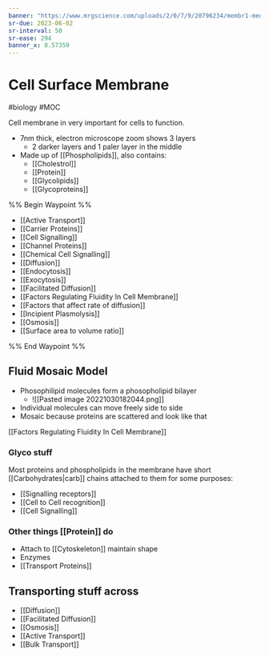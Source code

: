 ```yaml
---
banner: "https://www.mrgscience.com/uploads/2/0/7/9/20796234/membr1-med-hr_orig.jpeg"
sr-due: 2023-06-02
sr-interval: 50
sr-ease: 294
banner_x: 0.57359
---
```

# Cell Surface Membrane
#biology #MOC 

Cell membrane in very important for cells to function.
- 7nm thick, electron microscope zoom shows 3 layers
	- 2 darker layers and 1 paler layer in the middle 
- Made up of [[Phospholipids]], also contains:
	- [[Cholestrol]]
	- [[Protein]]
	- [[Glycolipids]]
	- [[Glycoproteins]]

%% Begin Waypoint %%
- [[Active Transport]]
- [[Carrier Proteins]]
- [[Cell Signalling]]
- [[Channel Proteins]]
- [[Chemical Cell Signalling]]
- [[Diffusion]]
- [[Endocytosis]]
- [[Exocytosis]]
- [[Facilitated Diffusion]]
- [[Factors Regulating Fluidity In Cell Membrane]]
- [[Factors that affect rate of diffusion]]
- [[Incipient Plasmolysis]]
- [[Osmosis]]
- [[Surface area to volume ratio]]

%% End Waypoint %%

## Fluid Mosaic Model
- Phosophilipid molecules form a phosopholipid bilayer
	- ![[Pasted image 20221030182044.png]]
- Individual molecules can move freely side to side
- Mosaic because proteins are scattered and look like that

[[Factors Regulating Fluidity In Cell Membrane]]

### Glyco stuff
Most proteins and phospholipids in the membrane have short [[Carbohydrates|carb]] chains attached to them for some purposes:
- [[Signalling receptors]]
- [[Cell to Cell recognition]]
- [[Cell Signalling]]
### Other things [[Protein]] do
- Attach to [[Cytoskeleton]] maintain shape
- Enzymes
- [[Transport Proteins]]

## Transporting stuff across
- [[Diffusion]]
- [[Facilitated Diffusion]]
- [[Osmosis]]
- [[Active Transport]]
- [[Bulk Transport]]